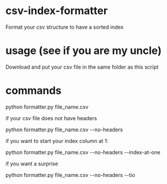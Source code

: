 # csv-index-formatter
Format your csv structure to have a sorted index

# usage (see if you are my uncle)

Download and put your csv file in the same folder as this script

# commands


python formatter.py file_name.csv 

if your csv file does not have headers

python formatter.py file_name.csv --no-headers

if you want to start your index column at 1:

python formatter.py file_name.csv --no-headers --index-at-one

if you want a surprise


python formatter.py file_name.csv --no-headers --tio

